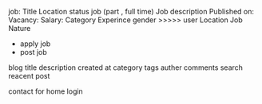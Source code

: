job:
                    Title
                    Location 
                    status job  (part , full time)
                    Job description
                    Published on:
                    Vacancy:
                    Salary:
                    Category 
                    Experince 
                    gender >>>>> user
                    Location
                    Job Nature


- apply job
- post job 


blog
                title 
                description 
                created at 
                category 
                tags 
                auther 
                comments 
                search 
                reacent post 



contact for 
home 
login 